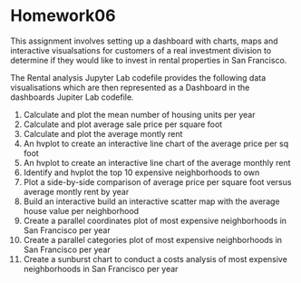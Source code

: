 # Homework06
This assignment involves setting up a dashboard with charts, maps and interactive visualsations for customers of a real investment division to determine if they would like to invest in rental properties in San Francisco.

The Rental analysis Jupyter Lab codefile provides the following data visualisations which are then represented as a Dashboard in the dashboards Jupiter Lab codefile.

1. Calculate and plot the mean number of housing units per year
2. Calculate and plot average sale price per square foot 
3. Calculate and plot the average montly rent
4. An hvplot to create an interactive line chart of the average price per sq foot
5. An hvplot to create an interactive line chart of the average monthly rent
6. Identify and hvplot the top 10 expensive neighborhoods to own
7. Plot a side-by-side comparison of average price per square foot versus average montly rent by year
8. Build an interactive build an interactive scatter map with the average house value per neighborhood
9. Create a parallel coordinates plot of most expensive neighborhoods in San Francisco per year
10. Create a parallel categories plot of most expensive neighborhoods in San Francisco per year
11. Create a sunburst chart to conduct a costs analysis of most expensive neighborhoods in San Francisco per year

